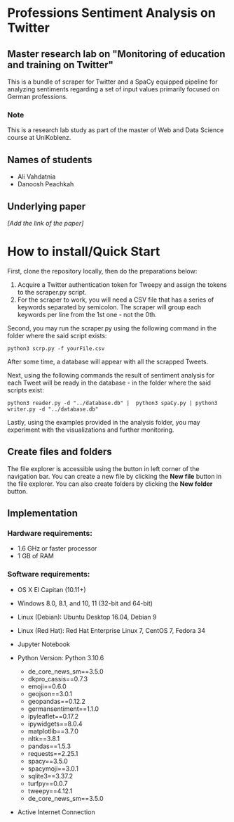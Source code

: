 # Professions Sentiment Analysis on Twitter
 ## Master research lab on "Monitoring of education and training on Twitter"
 
This is a bundle of scraper for Twitter and a SpaCy equipped pipeline for analyzing sentiments regarding a set of input values primarily focused on German professions.

###  Note 
This is a research lab study as part of the master of Web and Data Science course at UniKoblenz.
## Names of students
- Ali Vahdatnia
- Danoosh Peachkah
## Underlying paper
*[Add the link of the paper]*

# How to install/Quick Start

First, clone the repository locally, then do the preparations below:
1. Acquire a Twitter authentication token for Tweepy and assign the tokens to the scraper.py script.
2. For the scraper to work, you will need a CSV file that has a series of keywords separated by semicolon. The scraper will group each keywords per line from the 1st one - not the 0th. 

Second, you may run the scraper.py using the following command in the folder where the said script exists:
```
python3 scrp.py -f yourFile.csv
```
After some time, a database will appear with all the scrapped Tweets.

Next, using the following commands the result of sentiment analysis for each Tweet will be ready in the database - in the folder where the said scripts exist:
```
python3 reader.py -d "../database.db" |  python3 spaCy.py | python3 writer.py -d "../database.db"
```
Lastly, using the examples provided in the analysis folder, you may experiment with the visualizations and further monitoring.

## Create files and folders

The file explorer is accessible using the button in left corner of the navigation bar. You can create a new file by clicking the **New file** button in the file explorer. You can also create folders by clicking the **New folder** button.


## Implementation
### Hardware requirements:
-   1.6 GHz or faster processor
-   1 GB of RAM
### Software requirements:
-   OS X El Capitan (10.11+)
-   Windows 8.0, 8.1, and 10, 11 (32-bit and 64-bit)
-   Linux (Debian): Ubuntu Desktop 16.04, Debian 9
-   Linux (Red Hat): Red Hat Enterprise Linux 7, CentOS 7, Fedora 34
-	Jupyter Notebook
-	Python Version: Python 3.10.6       
	- de_core_news_sm==3.5.0
	- dkpro_cassis==0.7.3
	- emoji==0.6.0
	- geojson==3.0.1
	- geopandas==0.12.2
	- germansentiment==1.1.0
	- ipyleaflet==0.17.2
	- ipywidgets==8.0.4
	- matplotlib==3.7.0
	- nltk==3.8.1
	- pandas==1.5.3
	- requests==2.25.1
	- spacy==3.5.0
	- spacymoji==3.0.1
	- sqlite3==3.37.2
	- turfpy==0.0.7
	- tweepy==4.12.1
	- de_core_news_sm==3.5.0

-	Active Internet Connection

